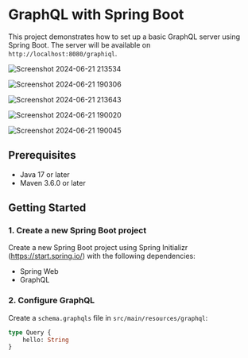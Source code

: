 # GraphQL with Spring Boot

This project demonstrates how to set up a basic GraphQL server using Spring Boot. The server will be available on `http://localhost:8080/graphiql`.

![Screenshot 2024-06-21 213534](https://github.com/Tejas-24ytj/GraphQL-with-Spring-Boot/assets/105742352/a8d26ad6-6368-4514-b0e2-c00626f532a7)

![Screenshot 2024-06-21 190306](https://github.com/Tejas-24ytj/GraphQL-with-Spring-Boot/assets/105742352/a869c5b2-4333-44f6-8f90-562cbe62f6e0)

![Screenshot 2024-06-21 213643](https://github.com/Tejas-24ytj/GraphQL-with-Spring-Boot/assets/105742352/3661b98f-f410-44bb-a078-17ef2bdccbed)

![Screenshot 2024-06-21 190020](https://github.com/Tejas-24ytj/GraphQL-with-Spring-Boot/assets/105742352/e673501b-9714-44ab-93aa-f3682f45dd17)

![Screenshot 2024-06-21 190045](https://github.com/Tejas-24ytj/GraphQL-with-Spring-Boot/assets/105742352/c2ed68dd-06b0-455f-90d4-7a9198a6ef00)



## Prerequisites

- Java 17 or later
- Maven 3.6.0 or later

## Getting Started

### 1. Create a new Spring Boot project

Create a new Spring Boot project using Spring Initializr (https://start.spring.io/) with the following dependencies:
- Spring Web
- GraphQL

### 2. Configure GraphQL

Create a `schema.graphqls` file in `src/main/resources/graphql`:

```graphql
type Query {
    hello: String
}




  





